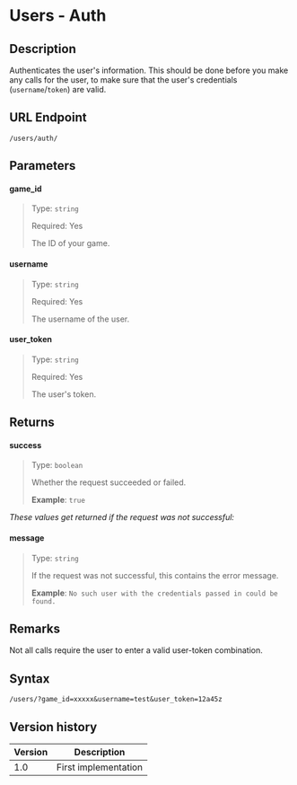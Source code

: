 # Users - Auth

## Description

Authenticates the user's information. This should be done before you make any calls for the user, to make sure that the user's credentials (`username`/`token`) are valid.

## URL Endpoint

```
/users/auth/
```

## Parameters

#### game_id
> Type: `string`
>
> Required: Yes
>
> The ID of your game.

#### username
> Type: `string`
>
> Required: Yes
>
> The username of the user.

#### user_token
> Type: `string`
>
> Required: Yes
>
> The user's token.

## Returns

#### success
> Type: `boolean`
>
> Whether the request succeeded or failed.
>
> __Example__: `true`

_These values get returned if the request was not successful:_

#### message
> Type: `string`
>
> If the request was not successful, this contains the error message.
>
> __Example__: `No such user with the credentials passed in could be found.`


## Remarks

Not all calls require the user to enter a valid user-token combination.

## Syntax

```
/users/?game_id=xxxxx&username=test&user_token=12a45z
```

## Version history

Version		 | Description
---			 | ---
1.0			 | First implementation